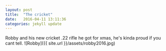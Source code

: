 ```yaml
---
layout: post
title:  "The cricket"
date:   2016-04-11 13:11:36
categories: jekyll update
---
```

Robby and his new cricket .22 rifle he got for xmas, he's kinda proud if you cant tell.
  ![Robby]({{ site.url }}/assets/robby2016.jpg)
